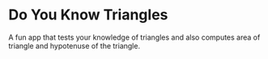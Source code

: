 # Do You Know Triangles

A fun app that tests your knowledge of triangles and also computes area of triangle and hypotenuse of the triangle.
